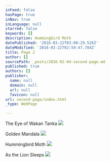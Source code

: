 ```yaml
---
inFeed: false
hasPage: true
inNav: true
inLanguage: null
starred: false
keywords: []
description: Hummingbird Moth
datePublished: '2016-03-22T03:00:29.526Z'
dateModified: '2016-03-22T02:59:47.784Z'
title: Page 2
author: []
sourcePath: _posts/2016-02-04-second-page.md
published: true
authors: []
publisher:
  name: null
  domain: null
  url: null
  favicon: null
url: second-page/index.html
_type: WebPage

---
```

The Eye of Wakan Tanka
![](https://the-grid-user-content.s3-us-west-2.amazonaws.com/1281b4d1-680d-475c-9436-3f478afc874f.jpg)

Golden Mandala
![](https://the-grid-user-content.s3-us-west-2.amazonaws.com/f4ba11fe-5950-40f3-b817-4ad0856ee070.jpg)

Hummingbird Moth
![](https://the-grid-user-content.s3-us-west-2.amazonaws.com/68ba7039-4a63-4cdb-89bd-58d50b66802b.jpg)

As the Lion Sleeps
![](https://the-grid-user-content.s3-us-west-2.amazonaws.com/bcc241b3-8305-40f5-a946-9dd80492a6fc.jpg)
